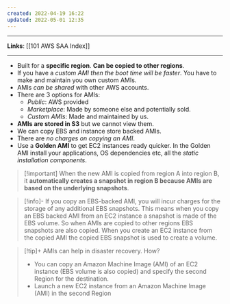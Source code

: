 ```yaml
---
created: 2022-04-19 16:22
updated: 2022-05-01 12:35
---
```

---
**Links**: [[101 AWS SAA Index]]

---
- Built for a **specific region**. **Can be copied to other regions**.
- If you have a *custom AMI then the boot time will be faster*. You have to make and maintain you own custom AMIs.
- AMIs *can be shared* with other AWS accounts.
- There are 3 options for AMIs: 
	- *Public*: AWS provided 
	- *Marketplace*: Made by someone else and potentially sold.
	- *Custom AMIs*: Made and maintained by us.
- **AMIs are stored in S3** but we cannot view them.
- We can copy EBS and instance store backed AMIs. 
- There are *no charges on copying an AMI*. 
- Use a **Golden AMI** to get EC2 instances ready quicker. In the Golden AMI install your applications, OS dependencies etc, all the *static installation components*.

> [!important] When the new AMI is copied from region A into region B, it **automatically creates a snapshot in region B because AMIs are based on the underlying snapshots**. 

> [!info]- If you copy an EBS-backed AMI, you will incur charges for the storage of any additional EBS snapshots.
> This means when you copy an EBS backed AMI from an EC2 instance a snapshot is made of the EBS volume. So when AMIs are copied to other regions EBS snapshots are also copied. When you create an EC2 instance from the copied AMI the copied EBS snapshot is used to create a volume.

> [!tip]+ AMIs can help in disaster recovery. How?
> - You can copy an Amazon Machine Image (AMI) of an EC2 instance (EBS volume is also copied) and specify the second Region for the destination.
> - Launch a new EC2 instance from an Amazon Machine Image (AMI) in the second Region

